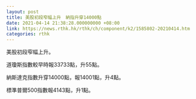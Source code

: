 ```yaml
---
layout: post
title: 美股初段窄幅上升　納指升穿14000點
date: 2021-04-14 21:38:28.000000000 +08:00
link: https://news.rthk.hk/rthk/ch/component/k2/1585802-20210414.htm
categories: rthk
---
```


美股初段窄幅上升。

道瓊斯指數較早時報33733點，升55點。

納斯達克指數升穿14000點，報14001點，升4點。

標準普爾500指數報4143點，升1點。
